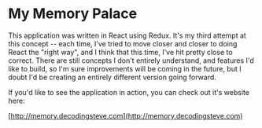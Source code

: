 # My Memory Palace

This application was written in React using Redux. It's my third attempt at
this concept -- each time, I've tried to move closer and closer to doing React
the "right way", and I think that this time, I've hit pretty close to correct.
There are still concepts I don't entirely understand, and features I'd like to
build, so I'm sure improvements will be coming in the future, but I doubt I'd
be creating an entirely different version going forward.

If you'd like to see the application in action, you can check out it's website
here:

[http://memory.decodingsteve.com](http://memory.decodingsteve.com)
